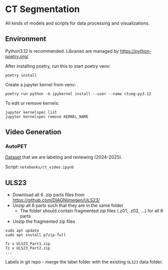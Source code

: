 # CT Segmentation
 All kinds of models and scripts for data processing and visualizations.


## Environment
Python3.12 is recommended. Libraries are managed by https://python-poetry.org/

After installing poetry, run this to start poetry venv:
```commandline
poetry install
```

Create a jupyter kernel from venv:
```commandline
poetry run python -m ipykernel install --user --name ctseg-py3.12
```

To edit or remove kernels:
```commandline
jupyter kernelspec list
jupyter kernelspec remove KERNEL_NAME
```

## Video Generation
### AutoPET
[Dataset](https://uppsala.app.box.com/folder/286456299982?s=t33kcqjifp0q23fv2zf0i58sz8njxcd7)
that we are labeling and reviewing (2024-2025).

Script: `notebooks/ct_video.ipynb`

## ULS23
* Download all 6 .zip parts files from https://github.com/DIAGNijmegen/ULS23/
* Unzip all 6 parts such that they are in the same folder 
  * The folder should contain fragmented zip files (.z01, .z02, ...) for all 6 parts
* Unzip the fragmented zip files

```commandline
sudo apt update
sudo apt install p7zip-full

7z x ULS23_Part1.zip
7z x ULS23_Part2.zip
...
```

Labels in git repo - merge the label folder with the existing `ULS23` data folder.



